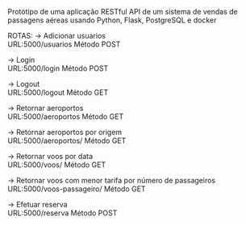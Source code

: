 Protótipo de uma aplicação RESTful API de um sistema de vendas de passagens aéreas usando Python, Flask, PostgreSQL e docker

ROTAS:
-> Adicionar usuarios	
URL:5000/usuarios	Método POST

-> Login	
URL:5000/login	Método POST

-> Logout	
URL:5000/logout	Método GET

-> Retornar aeroportos	
URL:5000/aeroportos	Método GET

-> Retornar aeroportos por origem	
URL:5000/aeroportos/<nome>	Método GET

-> Retornar voos por data	
URL:5000/voos/<data>	Método GET

-> Retornar voos com menor tarifa por número de passageiros 	
URL:5000/voos-passageiro/<n> Método GET

-> Efetuar reserva	
URL:5000/reserva	Método POST
